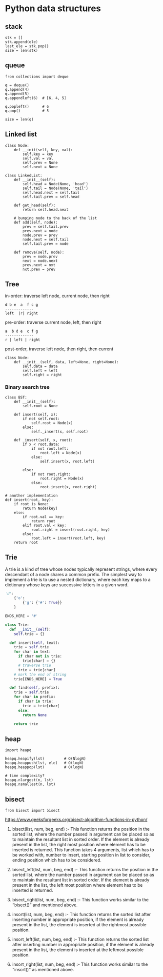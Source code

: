 # Python data structures

## stack
```
stk = []
stk.append(ele)
last_ele = stk.pop()
size = len(stk)
```

## queue
```
from collections import deque

q = deque()
q.append(4)
q.append(5)
q.appendleft(6)  # [6, 4, 5]

q.popleft()      # 6
q.pop()          # 5

size = len(q)
```

## Linked list
```
class Node:
    def __init(self, key, val):
        self.key = key
        self.val = val
        self.prev = None
        self.next = None

class LinkedList:
    def __init__(self):
        self.head = Node(None, 'head')
        self.tail = Node(None, 'tail')
        self.head.next = self.tail
        self.tail.prev = self.head

    def get_head(self):
        return self.head.next

    # bumping node to the back of the list
    def add(self, node):
        prev = self.tail.prev
        prev.next = node
        node.prev = prev
        node.next = self.tail
        self.tail.prev = node

    def remove(self, node):
        prev = node.prev
        next = node.next
        prev.next = nxt
        nxt.prev = prev

```

## Tree
in-order: traverse left node, current node, then right
```
d b e  a  f c g
-------------
left  |r| right
```
pre-order: traverse current node, left, then right
```
a  b d e  c f g
-------------
r | left | right
```
post-order, traverse left node, then right, then current
```
class Node:
    def __init__(self, data, left=None, right=None):
        self.data = data
        self.left = left
        self.right = right
```

###  Binary search tree
```
class BST:
    def __init__(self):
        self.root = None

    def insert(self, x):
        if not self.root:
            self.root = Node(x)
        else:
            self._insert(x, self.root)

    def _insert(self, x, root):
        if x < root.data:
            if not root.left:
                root.left = Node(x)
            else:
                self.insert(x, root.left)

        else:
            if not root.right:
                root.right = Node(x)
            else:
                root.insert(x, root.right)

# another implementation
def insert(root, key):
    if root is None:
        return Node(key)
    else:
        if root.val == key:
            return root
        elif root.val < key:
            root.right = insert(root.right, key)
        else:
            root.left = insert(root.left, key)
    return root

```

## Trie

A trie is a kind of tree whose nodes typically represent strings, where every descendant of a node shares a common prefix. The simplest way to implement a trie is to use a nested dictionary, where each key maps to a dictionary whose keys are successive letters in a given word.

```python
'd':
	{'o':
		{'g': {'#': True}}
	}
```



```python
ENDS_HERE = '#'

class Trie:
  def __init__(self):
    self.trie = {}

  def insert(self, text):
    trie = self.trie
    for char in text:
      if char not in trie:
        trie[char] = {}
      # traverse trie
      trie = trie[char]
    # mark the end of string
    trie[ENDS_HERE] = True

  def find(self, prefix):
    trie = self.trie
    for char in prefix:
      if char in trie:
        trie = trie[char]
      else:
        return None

    return trie

```
## heap

```
import heapq

heapq.heapify(lst)         # O(NlogN)
heapq.heappush(lst, ele)   # O(logN)
heapq.heappop(lst)         # O(logN)

# time complexity?
heapq.nlargest(n, lst)
heapq.nsmallest(n, lst)
```


## bisect

```
from bisect import bisect
```

https://www.geeksforgeeks.org/bisect-algorithm-functions-in-python/

1. bisect(list, num, beg, end) :- This function returns the position in the sorted list, where the number passed in argument can be placed so as to maintain the resultant list in sorted order. If the element is already present in the list, the right most position where element has to be inserted is returned. This function takes 4 arguments, list which has to be worked with, number to insert, starting position in list to consider, ending position which has to be considered.

2. bisect_left(list, num, beg, end) :- This function returns the position in the sorted list, where the number passed in argument can be placed so as to maintain the resultant list in sorted order. If the element is already present in the list, the left most position where element has to be inserted is returned.

3. bisect_right(list, num, beg, end) :- This function works similar to the “bisect()” and mentioned above.

4. insort(list, num, beg, end) :- This function returns the sorted list after inserting number in appropriate position, if the element is already present in the list, the element is inserted at the rightmost possible position.

5. insort_left(list, num, beg, end) :- This function returns the sorted list after inserting number in appropriate position, if the element is already present in the list, the element is inserted at the leftmost possible position.

6. insort_right(list, num, beg, end) :- This function works similar to the “insort()” as mentioned above.
